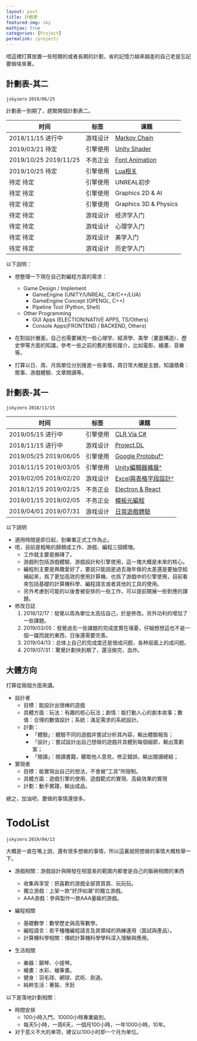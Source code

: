 ```yaml
---
layout: post
title: 計劃表
featured-img: sky
mathjax: true
categories: [Project]
permalink: /project/
---
```


唔這裡打算放置一些短期的或者長期的計劃，省的記憶力越來越差的自己老是忘記要做啥來著。

<!--more-->


## 計劃表-其二
`jskyzero` `2019/06/25`

計劃表一到期了，趕緊開個計劃表二。


|时间|标签|课题|
|--|--|--|
|2018/11/15 进行中|游戏设计|[Markov Chain](https://github.com/Moons-Project/MarkovChain)|
|2019/03/21 待定|引擎使用|[Unity Shader](https://github.com/Moons-Project/Unity.Graphics)|
|2019/10/25 2019/11/25|不务正业|[Font Animation](https://github.com/oYOvOYo/SpecialFont)|
|2019/10/25 待定|引擎使用|[Lua相关](https://github.com/oYOvOYo/Lua.Playground)|
|待定 待定|引擎使用|UNREAL初步|
|待定 待定|引擎使用|Graphics 2D & AI|
|待定 待定|引擎使用|Graphics 3D & Physics|
|待定 待定|游戏设计|经济学入门|
|待定 待定|游戏设计|心理学入门|
|待定 待定|游戏设计|美学入门|
|待定 待定|游戏设计|历史学入门|

<!-- |2018/12/29 进行中|引擎使用|[Re:Release](https://moons-project.github.io/productions/)| -->

以下説明：

  + 想整理一下現在自己對編程方面的需求：
    + Game Design / Implement
      + GameEngine (UNITY/UNREAL, C#/C++/LUA)
      + GameEngine Concept (OPENGL, C++)
      + Pipeline Tool (Python, Shell)
    + Other Programming
      + GUI Apps (ELECTION/NATIVE APPS, TS/Others)
      + Console Apps(FRONTEND / BACKEND, Others)

  + 在對設計層面，自己也需要補充一些心理学、經濟學、美學（畫面構造）、歷史學等方面的知識，參考一些之前的舊的藝術媒介，比如電影、繪畫、音樂等。
  + 打算以日、周、月爲單位分別推進一些事情，周日常大概是主題，知識積纍：敘事、游戲體驗、文章閲讀等。

## 計劃表-其一
`jskyzero` `2018/11/15`

|时间|标签|课题|
|--|--|--|
|2019/05/15 进行中|引擎使用|[CLR Via C#](https://github.com/oYOvOYo/CLR.Via.CSharp)|
|2018/11/15 进行中|游戏设计|[Project.DL](https://github.com/Moons-Project/Project.DL)|
|2019/05/25 2019/06/05|引擎使用|[Google Protobuf^](https://github.com/oYOvOYo/Protobuf.CSharp.Example)|
|2018/11/15 2019/03/05|引擎使用|[Unity編輯器擴展^](https://github.com/Moons-Project/Unity.ExtendEditor/tree/extend-editor.basic)|
|2019/02/05 2019/02/20|游戏设计|[Excel與表格字段設計^](https://design.jskyzero.com/2019/02/18/Excel/)|
|2018/12/15 2019/02/25|不务正业|[Electron & React](https://github.com/oYOvOYo/MoePicture.Electron)|
|2019/01/15 2019/02/05|不务正业|[模板元編程](https://github.com/oYOvOYo/Cplusplus.TemplateMetaProgramming)|
|2019/04/01 2019/07/31|游戏设计|[日常遊戲體驗](https://www.google.com/search?q=體驗報告+site%3Adesign.jskyzero.com)|

以下説明

+ 適用時間是即日起，到畢業正式工作為止。
+ 唔，目前是粗略的歸類成工作、游戲、編程三個模塊。
    + 工作就主要是搬磚了。
    + 游戲則包括游戲體驗、游戲設計和引擎使用，這一塊大概是未來的核心。
    + 編程則主要是興趣愛好了，要説只能説是過去幾年做的太差還是要抽空給補起來，爲了更加高效的使用計算機，也爲了游戲中的引擎使用，目前看來包括基礎的計算機科學、編程語言或者其他的工具的使用。
    + 另外考慮到可能的以後會被安排的一些工作，可以提前開展一些對應的課題。
+ 修改日誌
    1. 2018/12/17：發覺以周為單位太高估自己，於是修改。另外功利的增加了一些課題。
    2. 2019/03/05：發覺過去一些課題的完成度實在堪憂，仔細想想這也不是一個一蹴而就的東西，日後還需要完善。
    3. 2019/04/13：总体上自己的完成度还是很成问题，各种层面上的成问题。
    4. 2019/07/31：驚覺計劃快到期了，還沒做完，血炸。


## 大體方向

打算從兩個方面來講。

+ 設計者
  + 目標：能設計出很棒的遊戲
  + 具體方面：玩法：有趣的核心玩法；劇情：能打動人心的劇本故事；數值：合理的數值設計；系統：滿足需求的系統設計。
  + 計劃：
    + 「體驗」：體驗不同的遊戲并嘗試分析其內容，輸出體驗報告；
    + 「設計」：嘗試設計出自己想做的遊戲并具體到每個細節，輸出策劃案；
    + 「閱讀」：閱讀書籍，聽取他人意見，修正錯誤，輸出閱讀總結；
+ 實現者
  + 目標：能實現出自己的想法，不會被“工具”所限制。
  + 具體方面：遊戲引擎的使用、遊戲範式的實現、高級效果的實現
  + 計劃：動手實踐，輸出成品。

總之，加油吧，要做的事情還很多。


# TodoList
`jskyzero` `2019/04/13`

大概是一直在嘴上説，還有很多想做的事情，所以這裏就把想做的事情大概枚舉一下。

+ 游戲相關：游戲設計與開發在相當長的範圍内都會是自己的飯碗相關的東西
  + 收集與享受：把喜歡的游戲全部買買買、玩玩玩。
  + 獨立游戲：上架一款“好評如潮”的獨立游戲。
  + AAA游戲：參與製作一款AAA量級的游戲。

  <!-- + 游戲製作人：成爲獨黨一面的游戲製作人。
  + 行業變革者：推動游戲行業向前進步。 -->

+ 編程相關
  + 基礎數學：數學歷史與高等數學。
  + 編程語言：若干種種編程語言及其領域的熟練運用（面試與產品）。
  + 計算機科學相關：傳統計算機科學學科深入理解與應用。

  <!-- + 完整可用的操作系統：（虽然写上了但是不一定能做就是了） -->

+ 生活相關
  + 樂器：鋼琴、小提琴。
  + 繪畫：水彩、蠟筆畫。
  + 健身：羽毛球、網球、武術、劍道。
  + 純粹生活：著裝、烹飪

以下是落地計劃相關：

+ 時間安排
  + 100小時入門，10000小時專業級別。
  + 每天5小時，一周6天，一個月100小時，一年1000小時，10年。
+ 对于意义不大的单项，建议以100小时即一个月为单位。
